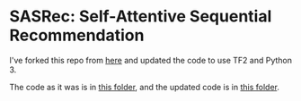 # SASRec: Self-Attentive Sequential Recommendation

I've forked this repo from [here](https://github.com/kang205/SASRec) and updated the code to use TF2 and Python 3. 

The code as it was is in [this folder](https://github.com/woolr/SASRec/tree/master/sasrec_v1), and the updated code is in [this folder](https://github.com/woolr/SASRec/tree/master/sasrec_v2).

